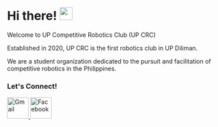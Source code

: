 # Hi there! <img src="https://raw.githubusercontent.com/MartinHeinz/MartinHeinz/master/wave.gif" width="30px">

Welcome to UP Competitive Robotics Club (UP CRC)

Established in 2020, UP CRC is the first robotics club in UP Diliman. 

We are a student organization dedicated to the pursuit and facilitation of competitive robotics in the Philippines.

### Let's Connect!

<a href="mailto:upcrc.org@gmail.com" target="__blank">
  <img src="https://s2.svgbox.net/social.svg?ic=gmail" alt="Gmail" height="50" width="50"/>
</a>
<a href="https://www.facebook.com/upcrc.org/" target="__blank">
  <img src="https://s2.svgbox.net/social.svg?ic=facebook" alt="Facebook" height="50" width="50"/>
</a>

